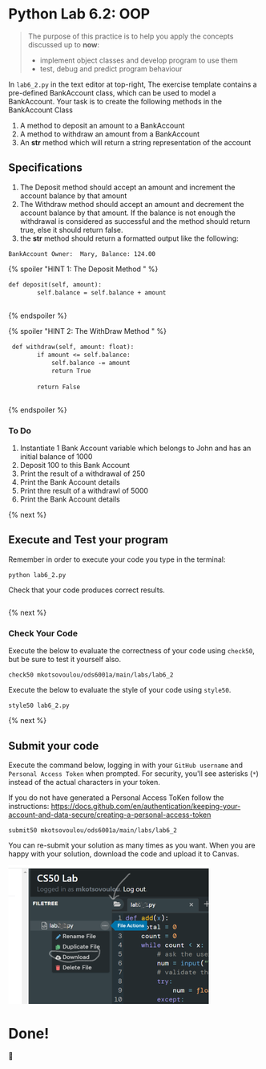 # Python Lab 6.2: OOP
> The purpose of this practice is to help you apply the concepts discussed up to **now**: 
>
> - implement object classes and develop program to use them
> - test, debug and predict program behaviour

In `lab6_2.py` in the text editor at top-right, The exercise template contains a pre-defined BankAccount class, which can be used to model a BankAccount. Your task is to create the following methods in the BankAccount Class

1.  A method to deposit an amount to a BankAccount
2.  A method to withdraw an amount from a BankAccount
3.  An __str__ method which will return a string representation of the account


## Specifications

1. The Deposit method should accept an amount and increment the account balance by that amount
2. The Withdraw method should accept an amount and decrement the account balance by that amount. If the balance is not enough the withdrawal is considered as successful and the method should return true, else it should return false.
3. the __str__ method should return a formatted output like the following: 
```
BankAccount Owner:  Mary, Balance: 124.00
```

{% spoiler "HINT 1: The Deposit Method " %}

```
def deposit(self, amount):
        self.balance = self.balance + amount
        
```
{% endspoiler %}



{% spoiler "HINT 2: The WithDraw Method " %}

```
 def withdraw(self, amount: float):
        if amount <= self.balance:
            self.balance -= amount
            return True

        return False
        
```
{% endspoiler %}

### To Do

1. Instantiate 1 Bank Account variable which belongs to John and has an initial balance of 1000
2. Deposit 100 to this Bank Account
3. Print the result of a withdrawal of 250
4. Print the Bank Account details
5. Print thre result of a withdrawl of 5000
6. Print the Bank Account details


{% next %}

## Execute and Test your program 

Remember in order to execute your code you type in the terminal:
```
python lab6_2.py
```

Check that your code produces correct results. 

```

```

{% next %}


### Check Your Code

Execute the below to evaluate the correctness of your code using `check50`, but be sure to test it yourself also.


```
check50 mkotsovoulou/ods6001a/main/labs/lab6_2
```

Execute the below to evaluate the style of your code using `style50`.

```
style50 lab6_2.py
```

{% next %}

## Submit your code

Execute the command below, logging in with your `GitHub username` and `Personal Access Token` when prompted. For security, you'll see asterisks (`*`) instead of the actual characters in your token. 

If you do not have generated a Personal Access ToKen follow the instructions: 
https://docs.github.com/en/authentication/keeping-your-account-and-data-secure/creating-a-personal-access-token

```
submit50 mkotsovoulou/ods6001a/main/labs/lab6_2
```

You can re-submit your solution as many times as you want.
When you are happy with your solution, download the code and upload it to Canvas.

![Image of download](download.png)


# Done!
:tada: